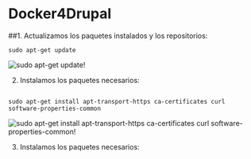 # Docker4Drupal

##1. Actualizamos los paquetes instalados y los repositorios:

<code>sudo apt-get update</code>
  
![sudo apt-get update!](https://github.com/sanesan/docker4drupal/blob/master/img/1.PNG)

2. Instalamos los paquetes necesarios:

<code>
sudo apt-get install apt-transport-https ca-certificates curl software-properties-common
</code>

![sudo apt-get install apt-transport-https ca-certificates curl software-properties-common!](https://github.com/sanesan/docker4drupal/blob/master/img/2.PNG)

3. Instalamos los paquetes necesarios:
